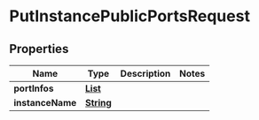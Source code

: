 

# PutInstancePublicPortsRequest


## Properties

| Name | Type | Description | Notes |
|------------ | ------------- | ------------- | -------------|
|**portInfos** | [**List**](List.md) |  |  |
|**instanceName** | [**String**](String.md) |  |  |



